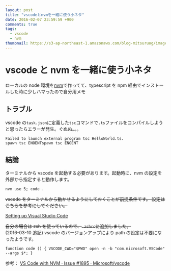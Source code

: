 ```yaml
---
layout: post
title: "vscodeとnvmを一緒に使う小ネタ"
date: 2016-02-07 23:59:59 +900
comments: true
tags:
  - vscode
  - nvm
thumbnail: https://s3-ap-northeast-1.amazonaws.com/blog-mitsuruog/images/2016/vscode-with-nvm.png
---
```


# vscode と nvm を一緒に使う小ネタ

ローカルの node 環境を[nvm](https://github.com/creationix/nvm)で作ってて、typescript を npm 経由でインストールした時に少しハマったので自分用メモ

<!-- more -->

## トラブル

vscode の`task.json`に定義した`tsc`コマンドで`.ts`ファイルをコンパイルしようと思ったらエラーが発生。ぐぬぬ。。。

```
Failed to launch external program tsc HelloWorld.ts.
spawn tsc ENOENTspawn tsc ENOENT
```

## 結論

ターミナルから vscode を起動する必要があります。起動時に、nvm の設定を外部から指定すると動作します。

```
nvm use 5; code .
```

~~vscode をターミナルから動かせるようにしておくことが前提条件です。
設定はこちらを参考にしてください。~~

[Setting up Visual Studio Code](https://code.visualstudio.com/Docs/editor/setup)

~~自分の場合は zsh を使っているので、`.zshrc`に追加しました。~~  
(2016-03-10 追記) vscode のバージョンアップにより path の設定は不要になったようです。

```
function code () { VSCODE_CWD="$PWD" open -n -b "com.microsoft.VSCode" --args $*; }
```

参考：
[VS Code with NVM · Issue #1895 · Microsoft/vscode](https://github.com/Microsoft/vscode/issues/1895)
